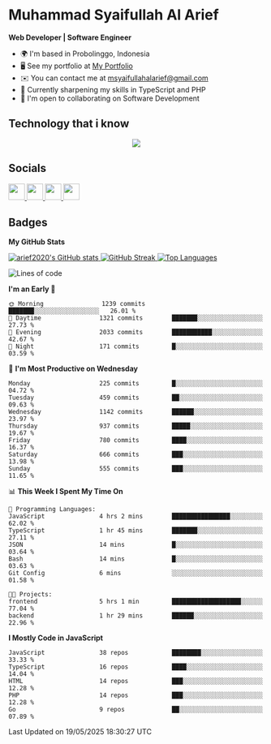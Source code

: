 # Muhammad Syaifullah Al Arief
**Web Developer | Software Engineer**

- 🌍  I'm based in Probolinggo, Indonesia
- 🖥️  See my portfolio at [My Portfolio](https://msyaifullahalarief.vercel.app)
- ✉️  You can contact me at [msyaifullahalarief@gmail.com](mailto:msyaifullahalarief@gmail.com)
- 🧠  Currently sharpening my skills in TypeScript and PHP
- 🤝  I'm open to collaborating on Software Development

## Technology that i know
<p align="center">
  <a href="https://skillicons.dev">
    <img src="https://skillicons.dev/icons?i=git,html,docker,css,js,express,firebase,go,laravel,linux,mongodb,mysql,nextjs,nginx,nodejs,npm,postgres,postman,prisma,tailwind,ts,ubuntu,vercel,vscode,vue,windows,yarn" />
  </a>
</p>

## Socials
<p align="left">
    <a href="https://discord.com/users/hanifez" target="_blank" rel="noreferrer">
        <picture>
            <source media="(prefers-color-scheme: dark)" srcset="https://raw.githubusercontent.com/danielcranney/readme-generator/main/public/icons/socials/discord-dark.svg" />
            <source media="(prefers-color-scheme: light)" srcset="https://raw.githubusercontent.com/danielcranney/readme-generator/main/public/icons/socials/discord.svg" />
            <img src="https://raw.githubusercontent.com/danielcranney/readme-generator/main/public/icons/socials/discord.svg" width="32" height="32" />
        </picture>
    </a>
    <a href="https://www.github.com/arief2020" target="_blank" rel="noreferrer">
        <picture>
            <source media="(prefers-color-scheme: dark)" srcset="https://raw.githubusercontent.com/danielcranney/readme-generator/main/public/icons/socials/github-dark.svg" />
            <source media="(prefers-color-scheme: light)" srcset="https://raw.githubusercontent.com/danielcranney/readme-generator/main/public/icons/socials/github.svg" />
            <img src="https://raw.githubusercontent.com/danielcranney/readme-generator/main/public/icons/socials/github.svg" width="32" height="32" />
        </picture>
    </a>
    <a href="https://muhammadsyaifullahalarief.hashnode.dev" target="_blank" rel="noreferrer">
        <picture>
            <source media="(prefers-color-scheme: dark)" srcset="https://raw.githubusercontent.com/danielcranney/readme-generator/main/public/icons/socials/hashnode-dark.svg" />
            <source media="(prefers-color-scheme: light)" srcset="https://raw.githubusercontent.com/danielcranney/readme-generator/main/public/icons/socials/hashnode.svg" />
            <img src="https://raw.githubusercontent.com/danielcranney/readme-generator/main/public/icons/socials/hashnode.svg" width="32" height="32" />
        </picture>
    </a>
    <a href="https://www.linkedin.com/in/muhammad-syaifullah-al-arief/" target="_blank" rel="noreferrer">
        <picture>
            <source media="(prefers-color-scheme: dark)" srcset="https://raw.githubusercontent.com/danielcranney/readme-generator/main/public/icons/socials/linkedin-dark.svg" />
            <source media="(prefers-color-scheme: light)" srcset="https://raw.githubusercontent.com/danielcranney/readme-generator/main/public/icons/socials/linkedin.svg" />
            <img src="https://raw.githubusercontent.com/danielcranney/readme-generator/main/public/icons/socials/linkedin.svg" width="32" height="32" />
        </picture>
    </a>
</p>

## Badges
<b>My GitHub Stats</b>

<a href="http://www.github.com/arief2020">
    <img src="https://github-readme-stats.vercel.app/api?username=arief2020&show_icons=true&hide=&count_private=true&title_color=0891b2&text_color=ffffff&icon_color=0891b2&bg_color=27272a&hide_border=true&show_icons=true" alt="arief2020's GitHub stats" />
</a>
<a href="http://www.github.com/arief2020">
    <img src="https://github-readme-streak-stats.herokuapp.com/?user=arief2020&stroke=ffffff&background=27272a&ring=0891b2&fire=0891b2&currStreakNum=ffffff&currStreakLabel=0891b2&sideNums=ffffff&sideLabels=ffffff&dates=ffffff&hide_border=true" alt="GitHub Streak" />
</a>


<a href="https://github.com/arief2020" align="left">
    <img src="https://github-readme-stats.vercel.app/api/top-langs/?username=arief2020&langs_count=10&title_color=0891b2&text_color=ffffff&icon_color=0891b2&bg_color=27272a&hide_border=true&locale=en&custom_title=Top%20Languages" alt="Top Languages" />
</a>

<!--START_SECTION:waka-->
![Lines of code](https://img.shields.io/badge/From%20Hello%20World%20I%27ve%20Written-9.6%20million%20lines%20of%20code-blue)

**I'm an Early 🐤** 

```text
🌞 Morning                1239 commits        ███████░░░░░░░░░░░░░░░░░░   26.01 % 
🌆 Daytime                1321 commits        ███████░░░░░░░░░░░░░░░░░░   27.73 % 
🌃 Evening                2033 commits        ███████████░░░░░░░░░░░░░░   42.67 % 
🌙 Night                  171 commits         █░░░░░░░░░░░░░░░░░░░░░░░░   03.59 % 
```
📅 **I'm Most Productive on Wednesday** 

```text
Monday                   225 commits         █░░░░░░░░░░░░░░░░░░░░░░░░   04.72 % 
Tuesday                  459 commits         ██░░░░░░░░░░░░░░░░░░░░░░░   09.63 % 
Wednesday                1142 commits        ██████░░░░░░░░░░░░░░░░░░░   23.97 % 
Thursday                 937 commits         █████░░░░░░░░░░░░░░░░░░░░   19.67 % 
Friday                   780 commits         ████░░░░░░░░░░░░░░░░░░░░░   16.37 % 
Saturday                 666 commits         ███░░░░░░░░░░░░░░░░░░░░░░   13.98 % 
Sunday                   555 commits         ███░░░░░░░░░░░░░░░░░░░░░░   11.65 % 
```


📊 **This Week I Spent My Time On** 

```text
💬 Programming Languages: 
JavaScript               4 hrs 2 mins        ████████████████░░░░░░░░░   62.02 % 
TypeScript               1 hr 45 mins        ███████░░░░░░░░░░░░░░░░░░   27.11 % 
JSON                     14 mins             █░░░░░░░░░░░░░░░░░░░░░░░░   03.64 % 
Bash                     14 mins             █░░░░░░░░░░░░░░░░░░░░░░░░   03.63 % 
Git Config               6 mins              ░░░░░░░░░░░░░░░░░░░░░░░░░   01.58 % 

🐱‍💻 Projects: 
frontend                 5 hrs 1 min         ███████████████████░░░░░░   77.04 % 
backend                  1 hr 29 mins        ██████░░░░░░░░░░░░░░░░░░░   22.96 % 
```

**I Mostly Code in JavaScript** 

```text
JavaScript               38 repos            ████████░░░░░░░░░░░░░░░░░   33.33 % 
TypeScript               16 repos            ████░░░░░░░░░░░░░░░░░░░░░   14.04 % 
HTML                     14 repos            ███░░░░░░░░░░░░░░░░░░░░░░   12.28 % 
PHP                      14 repos            ███░░░░░░░░░░░░░░░░░░░░░░   12.28 % 
Go                       9 repos             ██░░░░░░░░░░░░░░░░░░░░░░░   07.89 % 
```




 Last Updated on 19/05/2025 18:30:27 UTC
<!--END_SECTION:waka-->
